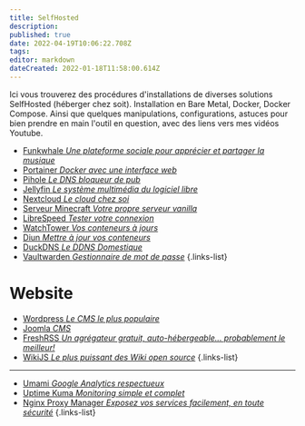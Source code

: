 ```yaml
---
title: SelfHosted
description: 
published: true
date: 2022-04-19T10:06:22.708Z
tags: 
editor: markdown
dateCreated: 2022-01-18T11:58:00.614Z
---
```


Ici vous trouverez des procédures d'installations de diverses solutions SelfHosted (héberger chez soit). Installation en Bare Metal, Docker, Docker Compose. Ainsi que quelques manipulations, configurations, astuces pour bien prendre en main l'outil en question, avec des liens vers mes vidéos Youtube.

- [Funkwhale *Une plateforme sociale pour apprécier et partager la musique*](/SelfHosted/Funkwhale)
- [Portainer *Docker avec une interface web*](/SelfHosted/Portainer)
- [Pihole *Le DNS bloqueur de pub*](/SelfHosted/Pihole)
- [Jellyfin *Le système multimédia du logiciel libre*](/SelfHosted/Jellyfin)
- [Nextcloud *Le cloud chez soi*](/SelfHosted/Nextcloud)
- [Serveur Minecraft *Votre propre serveur vanilla*](/SelfHosted/Serveur-Minecraft)
- [LibreSpeed *Tester votre connexion*](/SelfHosted/LibreSpeed)
- [WatchTower *Vos conteneurs à jours*](/SelfHosted/WatchTower)
- [Diun *Mettre à jour vos conteneurs*](/SelfHosted/diun)
- [DuckDNS *Le DDNS Domestique*](/SelfHosted/DuckDNS)
- [Vaultwarden *Gestionnaire de mot de passe*](/SelfHosted/vaultwarden)
{.links-list}

# Website
- [Wordpress *Le CMS le plus populaire*](/SelfHosted/Wordpress)
- [Joomla *CMS*](/SelfHosted/Joomla)
- [FreshRSS *Un agrégateur gratuit, auto-hébergeable... probablement le meilleur!*](/SelfHosted/FreshRSS)
- [WikiJS *Le plus puissant des Wiki open source*](/SelfHosted/WikiJS)
{.links-list}
---
- [Umami *Google Analytics respectueux*](/SelfHosted/umami)
- [Uptime Kuma *Monitoring simple et complet*](/SelfHosted/Uptime-Kuma)
- [Nginx Proxy Manager *Exposez vos services facilement, en toute sécurité*](/SelfHosted/Nginx-Proxy-Manager)
{.links-list}
